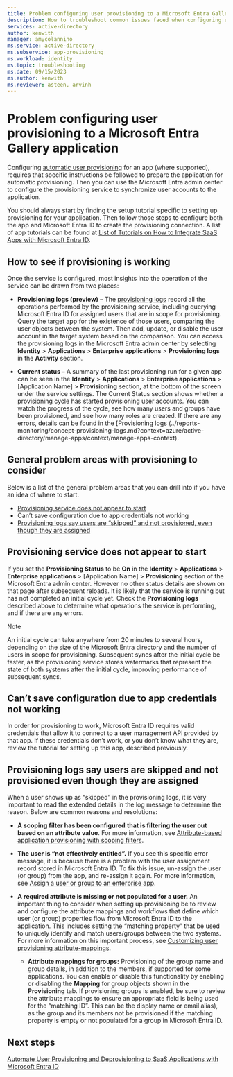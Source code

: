 ```yaml
---
title: Problem configuring user provisioning to a Microsoft Entra Gallery app
description: How to troubleshoot common issues faced when configuring user provisioning to an application already listed in the Microsoft Entra Application Gallery
services: active-directory
author: kenwith
manager: amycolannino
ms.service: active-directory
ms.subservice: app-provisioning
ms.workload: identity
ms.topic: troubleshooting
ms.date: 09/15/2023
ms.author: kenwith
ms.reviewer: asteen, arvinh
---
```


# Problem configuring user provisioning to a Microsoft Entra Gallery application

Configuring [automatic user provisioning](user-provisioning.md) for an app (where supported), requires that specific instructions be followed to prepare the application for automatic provisioning. Then you can use the Microsoft Entra admin center to configure the provisioning service to synchronize user accounts to the application.

You should always start by finding the setup tutorial specific to setting up provisioning for your application. Then follow those steps to configure both the app and Microsoft Entra ID to create the provisioning connection. A list of app tutorials can be found at [List of Tutorials on How to Integrate SaaS Apps with Microsoft Entra ID](../saas-apps/tutorial-list.md).

## How to see if provisioning is working 

Once the service is configured, most insights into the operation of the service can be drawn from two places:

-   **Provisioning logs (preview)** – The [provisioning logs](../reports-monitoring/concept-provisioning-logs.md?context=azure/active-directory/manage-apps/context/manage-apps-context) record all the operations performed by the provisioning service, including querying Microsoft Entra ID for assigned users that are in scope for provisioning. Query the target app for the existence of those users, comparing the user objects between the system. Then add, update, or disable the user account in the target system based on the comparison. You can access the provisioning logs in the Microsoft Entra admin center by selecting **Identity** > **Applications** > **Enterprise applications** > **Provisioning logs** in the **Activity** section.

-   **Current status –** A summary of the last provisioning run for a given app can be seen in the **Identity** > **Applications** > **Enterprise applications** > \[Application Name\] > **Provisioning** section, at the bottom of the screen under the service settings. The Current Status section shows whether a provisioning cycle has started provisioning user accounts. You can watch the progress of the cycle, see how many users and groups have been provisioned, and see how many roles are created. If there are any errors, details can be found in the [Provisioning logs (../reports-monitoring/concept-provisioning-logs.md?context=azure/active-directory/manage-apps/context/manage-apps-context).

## General problem areas with provisioning to consider

Below is a list of the general problem areas that you can drill into if you have an idea of where to start.

* [Provisioning service does not appear to start](#provisioning-service-does-not-appear-to-start)
* Can’t save configuration due to app credentials not working
* [Provisioning logs say users are “skipped” and not provisioned, even though they are assigned](#provisioning-logs-say-users-are-skipped-and-not-provisioned-even-though-they-are-assigned)

## Provisioning service does not appear to start

If you set the **Provisioning Status** to be **On** in the **Identity** > **Applications** > **Enterprise applications** > [Application Name\] > **Provisioning** section of the Microsoft Entra admin center. However no other status details are shown on that page after subsequent reloads. It is likely that the service is running but has not completed an initial cycle yet. Check the **Provisioning logs** described above to determine what operations the service is performing, and if there are any errors.

>[!NOTE]
>An initial cycle can take anywhere from 20 minutes to several hours, depending on the size of the Microsoft Entra directory and the number of users in scope for provisioning. Subsequent syncs after the initial cycle be faster, as the provisioning service stores watermarks that represent the state of both systems after the initial cycle, improving performance of subsequent syncs.
>
>

## Can’t save configuration due to app credentials not working

In order for provisioning to work, Microsoft Entra ID requires valid credentials that allow it to connect to a user management API provided by that app. If these credentials don’t work, or you don’t know what they are, review the tutorial for setting up this app, described previously.

## Provisioning logs say users are skipped and not provisioned even though they are assigned

When a user shows up as “skipped” in the provisioning logs, it is very important to read the extended details in the log message to determine the reason. Below are common reasons and resolutions:

- **A scoping filter has been configured** **that is filtering the user out based on an attribute value**. For more information, see [Attribute-based application provisioning with scoping filters](../app-provisioning/define-conditional-rules-for-provisioning-user-accounts.md).

- **The user is “not effectively entitled”.** If you see this specific error message, it is because there is a problem with the user assignment record stored in Microsoft Entra ID. To fix this issue, un-assign the user (or group) from the app, and re-assign it again. For more information, see [Assign a user or group to an enterprise app](../manage-apps/assign-user-or-group-access-portal.md).

- **A required attribute is missing or not populated for a user.** An important thing to consider when setting up provisioning be to review and configure the attribute mappings and workflows that define which user (or group) properties flow from Microsoft Entra ID to the application. This includes setting the “matching property” that be used to uniquely identify and match users/groups between the two systems. For more information on this important process, see [Customizing user provisioning attribute-mappings](../app-provisioning/customize-application-attributes.md).

  * **Attribute mappings for groups:** Provisioning of the group name and group details, in addition to the members, if supported for some applications. You can enable or disable this functionality by enabling or disabling the **Mapping** for group objects shown in the **Provisioning** tab. If provisioning groups is enabled, be sure to review the attribute mappings to ensure an appropriate field is being used for the “matching ID”. This can be the display name or email alias), as the group and its members not be provisioned if the matching property is empty or not populated for a group in Microsoft Entra ID.

## Next steps
[Automate User Provisioning and Deprovisioning to SaaS Applications with Microsoft Entra ID](user-provisioning.md)
